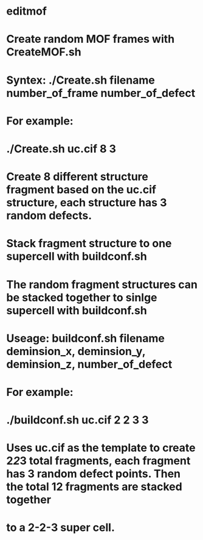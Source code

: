 # editmof
# Create random MOF frames with CreateMOF.sh
# Syntex: ./Create.sh filename number_of_frame number_of_defect
# For example:
# ./Create.sh uc.cif 8 3
# Create 8 different structure fragment based on the uc.cif structure, each structure has 3 random defects.

# Stack fragment structure to one supercell with buildconf.sh
# The random fragment structures can be stacked together to sinlge supercell with buildconf.sh
# Useage: buildconf.sh filename deminsion_x, deminsion_y, deminsion_z, number_of_defect
# For example:
# ./buildconf.sh uc.cif 2 2 3 3
# Uses uc.cif as the template to create 2*2*3 total fragments, each fragment has 3 random defect points. Then the total 12 fragments are stacked together 
# to a 2-2-3 super cell. 


